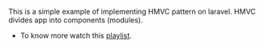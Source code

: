 This is a simple example of implementing HMVC pattern on laravel.
HMVC divides app into components (modules). 

- To know more watch this [playlist](https://www.youtube.com/playlist?list=PLYp_Kd32Xvcq1JlJlhWmUQ_JOkP4C7Cir).